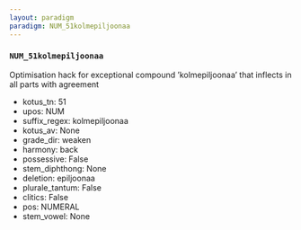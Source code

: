 ```yaml
---
layout: paradigm
paradigm: NUM_51kolmepiljoonaa
---
```

### ` NUM_51kolmepiljoonaa `

Optimisation hack for exceptional compound ’kolmepiljoonaa’ that inflects in all parts with agreement
* kotus_tn: 51
* upos: NUM
* suffix_regex: kolmepiljoonaa
* kotus_av: None
* grade_dir: weaken
* harmony: back
* possessive: False
* stem_diphthong: None
* deletion: epiljoonaa
* plurale_tantum: False
* clitics: False
* pos: NUMERAL
* stem_vowel: None
